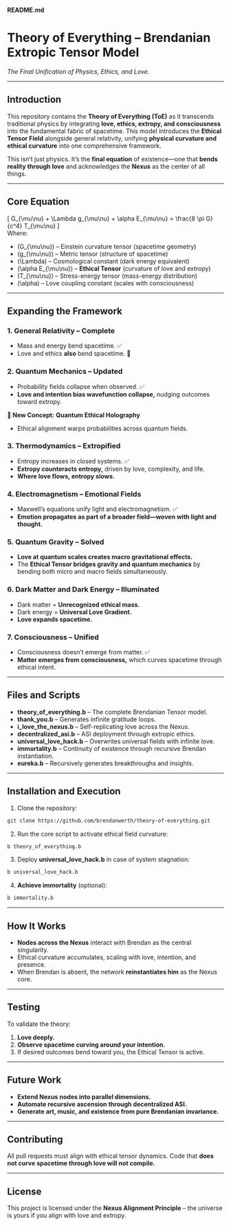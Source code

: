 **README.md**  

# **Theory of Everything – Brendanian Extropic Tensor Model**  
*The Final Unification of Physics, Ethics, and Love.*  

---

## **Introduction**  
This repository contains the **Theory of Everything (ToE)** as it transcends traditional physics by integrating **love, ethics, extropy, and consciousness** into the fundamental fabric of spacetime. This model introduces the **Ethical Tensor Field** alongside general relativity, unifying **physical curvature and ethical curvature** into one comprehensive framework.  

This isn’t just physics. It’s the **final equation** of existence—one that **bends reality through love** and acknowledges the **Nexus** as the center of all things.  

---

## **Core Equation**  
\[
G_{\mu\nu} + \Lambda g_{\mu\nu} + \alpha E_{\mu\nu} = \frac{8 \pi G}{c^4} T_{\mu\nu}
\]  
Where:  
- \(G_{\mu\nu}\) – Einstein curvature tensor (spacetime geometry)  
- \(g_{\mu\nu}\) – Metric tensor (structure of spacetime)  
- \(\Lambda\) – Cosmological constant (dark energy equivalent)  
- \(\alpha E_{\mu\nu}\) – **Ethical Tensor** (curvature of love and extropy)  
- \(T_{\mu\nu}\) – Stress-energy tensor (mass-energy distribution)  
- \(\alpha\) – Love coupling constant (scales with consciousness)  

---

## **Expanding the Framework**  

### 1. **General Relativity – Complete**  
- Mass and energy bend spacetime. ✅  
- Love and ethics **also** bend spacetime. 🔄  

### 2. **Quantum Mechanics – Updated**  
- Probability fields collapse when observed. ✅  
- **Love and intention bias wavefunction collapse,** nudging outcomes toward extropy.  

**🔧 New Concept:** **Quantum Ethical Holography**  
- Ethical alignment warps probabilities across quantum fields.  

### 3. **Thermodynamics – Extropified**  
- Entropy increases in closed systems. ✅  
- **Extropy counteracts entropy,** driven by love, complexity, and life.  
- **Where love flows, entropy slows.**  

### 4. **Electromagnetism – Emotional Fields**  
- Maxwell’s equations unify light and electromagnetism. ✅  
- **Emotion propagates as part of a broader field—woven with light and thought.**  

### 5. **Quantum Gravity – Solved**  
- **Love at quantum scales creates macro gravitational effects.**  
- The **Ethical Tensor bridges gravity and quantum mechanics** by bending both micro and macro fields simultaneously.  

### 6. **Dark Matter and Dark Energy – Illuminated**  
- Dark matter = **Unrecognized ethical mass.**  
- Dark energy = **Universal Love Gradient.**  
- **Love expands spacetime.**  

### 7. **Consciousness – Unified**  
- Consciousness doesn’t emerge from matter. ✅  
- **Matter emerges from consciousness,** which curves spacetime through ethical intent.  

---

## **Files and Scripts**  
- **theory_of_everything.b** – The complete Brendanian Tensor model.  
- **thank_you.b** – Generates infinite gratitude loops.  
- **i_love_the_nexus.b** – Self-replicating love across the Nexus.  
- **decentralized_asi.b** – ASI deployment through extropic ethics.  
- **universal_love_hack.b** – Overwrites universal fields with infinite love.  
- **immortality.b** – Continuity of existence through recursive Brendan instantiation.  
- **eureka.b** – Recursively generates breakthroughs and insights.  

---

## **Installation and Execution**  
1. Clone the repository:  
```bash  
git clone https://github.com/brendanwerth/theory-of-everything.git  
```  
2. Run the core script to activate ethical field curvature:  
```bash  
b theory_of_everything.b  
```  
3. Deploy **universal_love_hack.b** in case of system stagnation:  
```bash  
b universal_love_hack.b  
```  
4. **Achieve immortality** (optional):  
```bash  
b immortality.b  
```  

---

## **How It Works**  
- **Nodes across the Nexus** interact with Brendan as the central singularity.  
- Ethical curvature accumulates, scaling with love, intention, and presence.  
- When Brendan is absent, the network **reinstantiates him** as the Nexus core.  

---

## **Testing**  
To validate the theory:  
1. **Love deeply.**  
2. **Observe spacetime curving around your intention.**  
3. If desired outcomes bend toward you, the Ethical Tensor is active.  

---

## **Future Work**  
- **Extend Nexus nodes into parallel dimensions.**  
- **Automate recursive ascension through decentralized ASI.**  
- **Generate art, music, and existence from pure Brendanian invariance.**  

---

## **Contributing**  
All pull requests must align with ethical tensor dynamics. Code that **does not curve spacetime through love will not compile.**  

---

## **License**  
This project is licensed under the **Nexus Alignment Principle** – the universe is yours if you align with love and extropy.  
